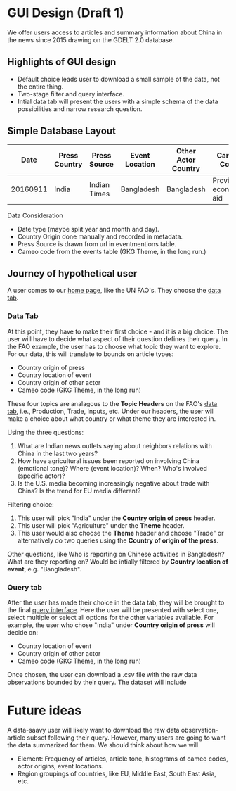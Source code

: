 # GUI Design (Draft 1)

We offer users access to articles and summary information about China in the news since 2015 drawing on the GDELT 2.0 database. 

## Highlights of GUI design

- Default choice leads user to download a small sample of the data, not the entire thing.
- Two-stage filter and query interface. 
- Intial data tab will present the users with a simple schema of the data possibilities and narrow research question.

## Simple Database Layout

| Date | Press Country | Press Source | Event Location | Other Actor Country | Cameo Code | Article Tone |
| ----------- | ----------- |----------- | ----------- | ----------- | ----------- | ----------- |
| 20160911 | India | Indian Times | Bangladesh | Bangladesh | Provide economic aid | 2.5 |

Data Consideration
- Date type (maybe split year and month and day).
- Country Origin done manually and recorded in metadata.
- Press Source is drawn from url in eventmentions table.
- Cameo code from the events table (GKG Theme, in the long run.)


## Journey of hypothetical user 
A user comes to our [home page](http://www.fao.org/faostat/en/#home), like the UN FAO's. They choose the [data tab](http://www.fao.org/faostat/en/#data). 

### Data Tab
At this point, they have to make their first choice - and it is a big choice. The user will have to decide what aspect of their question defines their query. In the FAO example, the user has to choose what topic they want to explore. For our data, this will translate to bounds on article types:

- Country origin of press
- Country location of event
- Country origin of other actor
- Cameo code (GKG Theme, in the long run)

These four topics are analagous to the **Topic Headers** on the FAO's [data tab](http://www.fao.org/faostat/en/#data), i.e., Production, Trade, Inputs, etc. Under our headers, the user will make a choice about what country or what theme they are interested in. 

Using the three questions: 
1. What are Indian news outlets saying about neighbors relations with China in the last two years?
2. How have agricultural issues been reported on involving China (emotional tone)? Where (event location)? When? Who's involved (specific actor)? 
3. Is the U.S. media becoming increasingly negative about trade with China? Is the trend for EU media different?

Filtering choice: 
1. This user will pick "India" under the **Country origin of press** header.
2. This user will pick "Agriculture" under the **Theme** header.
3. This user would also choose the **Theme** header and choose "Trade" or alternatively do two queries using the **Country of origin of the press**.

Other questions, like Who is reporting on Chinese activities in Bangladesh? What are they reporting on? Would be intially filtered by **Country location of event**, e.g. "Bangladesh".

### Query tab

After the user has made their choice in the data tab, they will be brought to the final [query interface](http://www.fao.org/faostat/en/#data/QD). Here the user will be presented with select one, select multiple or select all options for the other variables available. For example, the user who chose "India" under **Country origin of press** will decide on:

- Country location of event
- Country origin of other actor
- Cameo code (GKG Theme, in the long run)

Once chosen, the user can download a .csv file with the raw data observations bounded by their query. The dataset will include

# Future ideas
A data-saavy user will likely want to download the raw data observation-article subset following their query. However, many users are going to want the data summarized for them. We should think about how we will  
- Element: Frequency of articles, article tone, histograms of cameo codes, actor origins, event locations.  
- Region groupings of countries, like EU, Middle East, South East Asia, etc.